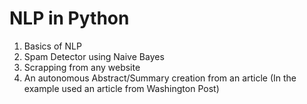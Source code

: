 # NLP in Python
1. Basics of NLP
2. Spam Detector using Naive Bayes
3. Scrapping from any website
4. An autonomous Abstract/Summary creation from an article (In the example used an article from Washington Post)
